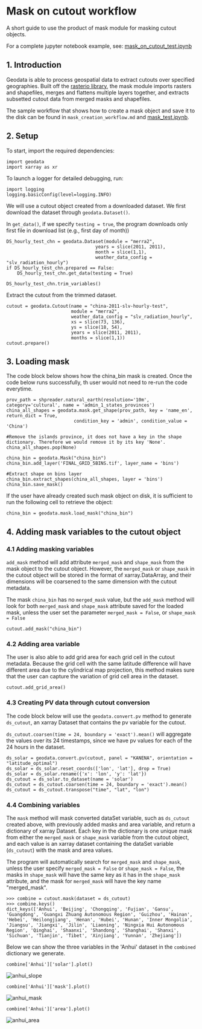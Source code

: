 # Mask on cutout workflow

A short guide to use the product of mask module for masking cutout objects.

For a complete jupyter notebook example, see: [mask_on_cutout_test.ipynb](https://github.com/east-winds/geodata/tree/mask/tests/mask_on_cutout_test.ipynb)

## 1. Introduction

Geodata is able to process geospatial data to extract cutouts over specified geographies. Built off the [rasterio library](https://rasterio.readthedocs.io/en/latest/quickstart.html), the mask module imports rasters and shapefiles, merges and flattens multiple layers together, and extracts subsetted cutout data from merged masks and shapefiles.

The sample workflow that shows how to create a mask object and save it to the disk can be found in `mask_creation_workflow.md` and [mask_test.ipynb](https://github.com/east-winds/geodata/tree/mask/tests/mask_test.ipynb).

## 2. Setup

To start, import the required dependencies:

```
import geodata
import xarray as xr
```

To launch a logger for detailed debugging, run:

```
import logging
logging.basicConfig(level=logging.INFO)
```

We will use a cutout object created from a downloaded dataset. We first download the dataset through `geodata.Dataset()`.

In `get_data()`, if we specify `testing = true`, the program downloads only first file in download list (e.g., first day of month))

```
DS_hourly_test_chn = geodata.Dataset(module = "merra2", 
                                 years = slice(2011, 2011),
                                 month = slice(1,1),
                                 weather_data_config = "slv_radiation_hourly")
if DS_hourly_test_chn.prepared == False: 
    DS_hourly_test_chn.get_data(testing = True)
    
DS_hourly_test_chn.trim_variables()
```

Extract the cutout from the trimmed dataset.
```
cutout = geodata.Cutout(name = "china-2011-slv-hourly-test",
                        module = "merra2",
                        weather_data_config = "slv_radiation_hourly",
                        xs = slice(73, 136), 
                        ys = slice(18, 54), 
                        years = slice(2011, 2011), 
                        months = slice(1,1))
cutout.prepare()
```

## 3. Loading mask

The code block below shows how the china_bin mask is created. Once the code below runs successfully, th user would not need to re-run the code everytime.

```
prov_path = shpreader.natural_earth(resolution='10m', category='cultural', name = 'admin_1_states_provinces')
china_all_shapes = geodata.mask.get_shape(prov_path, key = 'name_en', return_dict = True,
                         condition_key = 'admin', condition_value = 'China')

#Remove the islands province, it does not have a key in the shape dictionary. Therefore we would remove it by its key 'None'.
china_all_shapes.pop(None) 

china_bin = geodata.Mask("china_bin")
china_bin.add_layer('FINAL_GRID_5BINS.tif', layer_name = 'bins')

#Extract shape on bins layer
china_bin.extract_shapes(china_all_shapes, layer = 'bins')
china_bin.save_mask()
```

If the user have already created such mask object on disk, it is sufficient to run the following cell to retrieve the object:

```
china_bin = geodata.mask.load_mask("china_bin")
```

## 4. Adding mask variables to the cutout object

### 4.1 Adding masking variables

`add_mask` method will add attribute `merged_mask` and `shape_mask` from the mask object to the cutout object. However, the `merged_mask` or `shape_mask` in the cutout object will be stored in the format of xarray.DataArray, and their dimensions will be coarsened to the same dimension with the cutout metadata.

The mask `china_bin` has no `merged_mask` value, but the `add_mask` method will look for both `merged_mask` and `shape_mask` attribute saved for the loaded mask, unless the user set the parameter `merged_mask = False`, or `shape_mask = False`

```
cutout.add_mask("china_bin")
```

### 4.2 Adding area variable

The user is also able to add grid area for each grid cell in the cutout metadata. Because the grid cell with the same latitude difference will have different area due to the cylindrical map projection, this method makes sure that the user can capture the variation of grid cell area in the dataset.

```
cutout.add_grid_area()
```

### 4.3 Creating PV data through cutout conversion

The code block below will use the `geodata.convert.pv` method to generate `ds_cutout`, an xarray Dataset that contains the pv variable for the cutout.

`ds_cutout.coarsen(time = 24, boundary = 'exact').mean()` will aggregate the values over its 24 timestamps, since we have pv values for each of the 24 hours in the dataset.
```
ds_solar = geodata.convert.pv(cutout, panel = "KANENA", orientation = "latitude_optimal")
ds_solar = ds_solar.reset_coords(['lon', 'lat'], drop = True)
ds_solar = ds_solar.rename({'x': 'lon', 'y': 'lat'})
ds_cutout = ds_solar.to_dataset(name = 'solar')
ds_cutout = ds_cutout.coarsen(time = 24, boundary = 'exact').mean()
ds_cutout = ds_cutout.transpose("time", "lat", "lon")
```

### 4.4 Combining variables

The `mask` method will mask converted dataSet variable, such as `ds_cutout` created above, with previously added masks and area variable, and return a dictionary of xarray Dataset. Each key in the dictionary is one unique mask from either the `merged_mask` or `shape_mask` variable from the cutout object, and each value is an xarray dataset containing the dataSet variable (`ds_cutout`) with the mask and area values.

The program will automatically search for `merged_mask` and `shape_mask`, unless the user specify `merged_mask = False` or `shape_mask = False`, the masks in `shape_mask` will have the same key as it has in the `shape_mask` attribute, and the mask for `merged_mask` will have the key name "merged_mask".

```
>>> combine = cutout.mask(dataset = ds_cutout)
>>> combine.keys()
dict_keys(['Anhui', 'Beijing', 'Chongqing', 'Fujian', 'Gansu', 'Guangdong', 'Guangxi Zhuang Autonomous Region', 'Guizhou', 'Hainan', 'Hebei', 'Heilongjiang', 'Henan', 'Hubei', 'Hunan', 'Inner Mongolia', 'Jiangsu', 'Jiangxi', 'Jilin', 'Liaoning', 'Ningxia Hui Autonomous Region', 'Qinghai', 'Shaanxi', 'Shandong', 'Shanghai', 'Shanxi', 'Sichuan', 'Tianjin', 'Tibet', 'Xinjiang', 'Yunnan', 'Zhejiang'])
```

Below we can show the three variables in the 'Anhui' dataset in the `combined` dictionary we generate.

```
combine['Anhui']['solar'].plot()
```

![anhui_slope](https://github.com/east-winds/geodata/blob/mask/images/mask_on_cutout_test/anhui_solar.png)

```
combine['Anhui']['mask'].plot()
```

![anhui_mask](https://github.com/east-winds/geodata/blob/mask/images/mask_on_cutout_test/anhui_mask.png)

```
combine['Anhui']['area'].plot()
```

![anhui_area](https://github.com/east-winds/geodata/blob/mask/images/mask_on_cutout_test/anhui_area.png)
